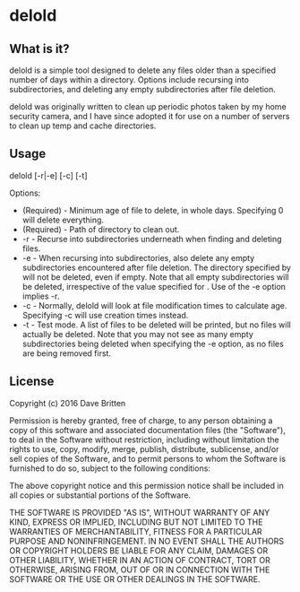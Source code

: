 ﻿# delold

## What is it?

delold is a simple tool designed to delete any files older than a specified number of days within a directory. Options include recursing into subdirectories, and deleting any empty subdirectories after file deletion.

delold was originally written to clean up periodic photos taken by my home security camera, and I have since adopted it for use on a number of servers to clean up temp and cache directories.

## Usage

delold <days> <path> [-r|-e] [-c] [-t]

Options:

* <days> (Required) - Minimum age of file to delete, in whole days. Specifying 0 will delete everything.
* <path> (Required) - Path of directory to clean out.
* -r - Recurse into subdirectories underneath <path> when finding and deleting files.
* -e - When recursing into subdirectories, also delete any empty subdirectories encountered after file deletion. The directory specified by <path> will not be deleted, even if empty. Note that all empty subdirectories will be deleted, irrespective of the value specified for <days>. Use of the -e option implies -r. 
* -c - Normally, delold will look at file modification times to calculate age. Specifying -c will use creation times instead.
* -t - Test mode. A list of files to be deleted will be printed, but no files will actually be deleted. Note that you may not see as many empty subdirectories being deleted when specifying the -e option, as no files are being removed first.

## License

Copyright (c) 2016 Dave Britten

Permission is hereby granted, free of charge, to any person obtaining a copy of this software and associated documentation files (the "Software"), to deal in the Software without restriction, including without limitation the rights to use, copy, modify, merge, publish, distribute, sublicense, and/or sell copies of the Software, and to permit persons to whom the Software is furnished to do so, subject to the following conditions:

The above copyright notice and this permission notice shall be included in all copies or substantial portions of the Software.

THE SOFTWARE IS PROVIDED "AS IS", WITHOUT WARRANTY OF ANY KIND, EXPRESS OR IMPLIED, INCLUDING BUT NOT LIMITED TO THE WARRANTIES OF MERCHANTABILITY, FITNESS FOR A PARTICULAR PURPOSE AND NONINFRINGEMENT. IN NO EVENT SHALL THE AUTHORS OR COPYRIGHT HOLDERS BE LIABLE FOR ANY CLAIM, DAMAGES OR OTHER LIABILITY, WHETHER IN AN ACTION OF CONTRACT, TORT OR OTHERWISE, ARISING FROM, OUT OF OR IN CONNECTION WITH THE SOFTWARE OR THE USE OR OTHER DEALINGS IN THE SOFTWARE.
